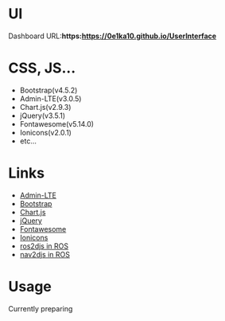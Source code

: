 # UI
Dashboard
URL:**https:https://0e1ka10.github.io/UserInterface**

# CSS, JS...
- Bootstrap(v4.5.2)
- Admin-LTE(v3.0.5)
- Chart.js(v2.9.3)
- jQuery(v3.5.1)
- Fontawesome(v5.14.0)
- Ionicons(v2.0.1)
- etc...

# Links
- [Admin-LTE](https://adminlte.io/)
- [Bootstrap](https://getbootstrap.com/)
- [Chart.js](https://www.chartjs.org/)
- [jQuery](https://jquery.com/)
- [Fontawesome](https://fontawesome.com/)
- [Ionicons](https://ionicons.com/)
- [ros2djs in ROS](http://wiki.ros.org/ros2djs)
- [nav2djs in ROS](http://wiki.ros.org/nav2djs)

# Usage
Currently preparing
